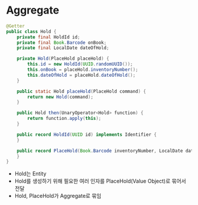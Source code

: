 # Aggregate

```java
@Getter
public class Hold {
    private final HoldId id;
    private final Book.Barcode onBook;
    private final LocalDate dateOfHold;

    private Hold(PlaceHold placeHold) {
        this.id = new HoldId(UUID.randomUUID());
        this.onBook = placeHold.inventoryNumber();
        this.dateOfHold = placeHold.dateOfHold();
    }

    public static Hold placeHold(PlaceHold command) {
        return new Hold(command);
    }

    public Hold then(UnaryOperator<Hold> function) {
        return function.apply(this);
    }

    public record HoldId(UUID id) implements Identifier {
    }

    public record PlaceHold(Book.Barcode inventoryNumber, LocalDate dateOfHold) {
    }
}
```
- Hold는 Entity
- Hold를 생성하기 위해 필요한 여러 인자를 PlaceHold(Value Object)로 묶어서 전달
- Hold, PlaceHold가 Aggregate로 묶임